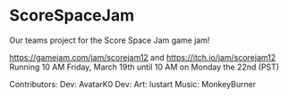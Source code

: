 # ScoreSpaceJam
Our teams project for the Score Space Jam game jam!

https://gamejam.com/jam/scorejam12 and https://itch.io/jam/scorejam12
Running 10 AM Friday, March 19th until 10 AM on Monday the 22nd (PST)

Contributors:
Dev: AvatarK0
Dev:
Art: lustart
Music: MonkeyBurner
